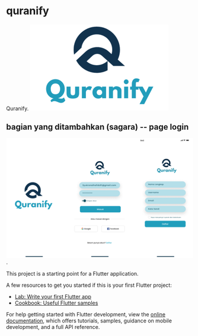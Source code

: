 # quranify

Quranify.
![Logo Quranify](assets/images/icon.png)

## bagian yang ditambahkan (sagara) -- page login
![login dan daftar](assets/daftarimage/pagelogin.png).

This project is a starting point for a Flutter application.

A few resources to get you started if this is your first Flutter project:

- [Lab: Write your first Flutter app](https://docs.flutter.dev/get-started/codelab)
- [Cookbook: Useful Flutter samples](https://docs.flutter.dev/cookbook)

For help getting started with Flutter development, view the
[online documentation](https://docs.flutter.dev/), which offers tutorials,
samples, guidance on mobile development, and a full API reference.

